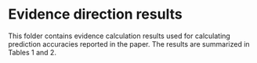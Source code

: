 # Evidence direction results

This folder contains evidence calculation results used for calculating prediction accuracies reported in the paper. The results are summarized in Tables 1 and 2.
